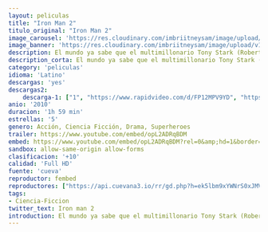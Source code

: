 ```yaml
---
layout: peliculas
title: "Iron Man 2"
titulo_original: "Iron Man 2"
image_carousel: 'https://res.cloudinary.com/imbriitneysam/image/upload/v1556596904/rion2-poster-min.jpg'
image_banner: 'https://res.cloudinary.com/imbriitneysam/image/upload/v1556596905/iron-2-banner-min.jpg'
description: El mundo ya sabe que el multimillonario Tony Stark (Robert Downey Jr.) es Iron Man, el superhéroe enmascarado. A pesar de las presiones del gobierno, la prensa y la opinión pública para que comparta su tecnología con el ejército, Tony es reacio a desvelar los secretos de la armadura de Iron Man, porque teme que esa información caiga en en manos de irresponsables. Con Pepper Potts (Gwyneth Paltrow) y James “Rhodey” Rhodes (Don Cheadle) a su lado, Tony forja alianzas nuevas y se enfrenta a nuevas y poderosas fuerzas.
description_corta: El mundo ya sabe que el multimillonario Tony Stark (Robert Downey Jr.) es Iron Man, el superhéroe enmascarado. A pesar de las presiones del gobierno, la prensa y la opinión pública para que comparta su tecnología con el ejército, Tony es...
category: 'peliculas'
idioma: 'Latino'
descargas: 'yes'
descargas2:
    descarga-1: ["1", "https://www.rapidvideo.com/d/FP12MPV9YD", "https://www.google.com/s2/favicons?domain=openload.co","OpenLoad","https://res.cloudinary.com/imbriitneysam/image/upload/v1541473684/mexico.png", "Latino", "Full HD"]
anio: '2010'
duracion: '1h 59 min'
estrellas: '5'
genero: Acción, Ciencia Ficción, Drama, Superheroes
trailer: https://www.youtube.com/embed/opL2ADRqBDM
embed: https://www.youtube.com/embed/opL2ADRqBDM?rel=0&amp;hd=1&border=0&wmode=opaque&enablejsapi=1&modestbranding=1&controls=1&showinfo=1
sandbox: allow-same-origin allow-forms
clasificacion: '+10'
calidad: 'Full HD'
fuente: 'cueva'
reproductor: fembed
reproductores: ["https://api.cuevana3.io/rr/gd.php?h=ek5lbm9xYWNrS0xJMVp5b21KREk0dFBLbjVkaHhkRGdrOG1jbnBpUnhhS1ZwcGlEb0pmU3hxMjhmbmQ3eDVQWHJjVnBZNStibUxlVXBtV01pOU9vNGJHU3FadVkyUT09"]
tags:
- Ciencia-Ficcion
twitter_text: Iron man 2
introduction: El mundo ya sabe que el multimillonario Tony Stark (Robert Downey Jr.) es Iron Man, el superhéroe enmascarado. A pesar de las presiones del gobierno, la prensa y la opinión pública para que comparta su tecnología con el ejército, Tony es reacio a desvelar los secretos de la armadura de Iron Man, porque teme que esa información caiga en en manos de irresponsables. Con Pepper Potts (Gwyneth Paltrow) y James “Rhodey” Rhodes (Don Cheadle) a su lado, Tony forja alianzas nuevas y se enfrenta a nuevas y poderosas fuerzas.
---
```












